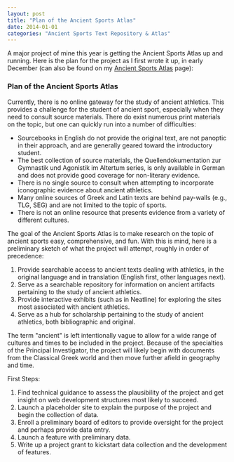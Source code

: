 ```yaml
---
layout: post
title: "Plan of the Ancient Sports Atlas"
date: 2014-01-01
categories: "Ancient Sports Text Repository & Atlas"
---
```


A major project of mine this year is getting the Ancient Sports Atlas up and running. Here is the plan for the project as I first wrote it up, in early December (can also be found on my [Ancient Sports Atlas][1] page):

### Plan of the Ancient Sports Atlas

Currently, there is no online gateway for the study of ancient athletics. This provides a challenge for the student of ancient sport, especially when they need to consult source materials. There do exist numerous print materials on the topic, but one can quickly run into a number of difficulties:

* Sourcebooks in English do not provide the original text, are not panoptic in their approach, and are generally geared toward the introductory student.
* The best collection of source materials, the Quellendokumentation zur Gymnastik und Agonistik im Altertum series, is only available in German and does not provide good coverage for non-literary evidence.
* There is no single source to consult when attempting to incorporate iconographic evidence about ancient athletics.
* Many online sources of Greek and Latin texts are behind pay-walls (e.g., TLG, SEG) and are not limited to the topic of sports.
* There is not an online resource that presents evidence from a variety of different cultures.

The goal of the Ancient Sports Atlas is to make research on the topic of ancient sports easy, comprehensive, and fun. With this is mind, here is a preliminary sketch of what the project will attempt, roughly in order of precedence:

1. Provide searchable access to ancient texts dealing with athletics, in the original language and in translation (English first, other languages next).
2. Serve as a searchable repository for information on ancient artifacts pertaining to the study of ancient athletics.
3. Provide interactive exhibits (such as in Neatline) for exploring the sites most associated with ancient athletics.
4. Serve as a hub for scholarship pertaining to the study of ancient athletics, both bibliographic and original.

The term "ancient" is left intentionally vague to allow for a wide range of cultures and times to be included in the project. Because of the specialties of the Principal Investigator, the project will likely begin with documents from the Classical Greek world and then move further afield in geography and time.

First Steps:

1. Find technical guidance to assess the plausibility of the project and get insight on web development structures most likely to succeed.
2. Launch a placeholder site to explain the purpose of the project and begin the collection of data.
3. Enroll a preliminary board of editors to provide oversight for the project and perhaps provide data entry.
4. Launch a feature with preliminary data.
5. Write up a project grant to kickstart data collection and the development of features.

[1]: http://danielgriff.in/ancient-sports-atlas/ "Ancient Sports Atlas"
